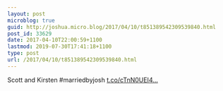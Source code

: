 ```yaml
---
layout: post
microblog: true
guid: http://joshua.micro.blog/2017/04/10/t851389542309539840.html
post_id: 33629
date: 2017-04-10T22:00:59+1100
lastmod: 2019-07-30T17:41:18+1100
type: post
url: /2017/04/10/t851389542309539840.html
---
```

Scott and Kirsten #marriedbyjosh [t.co/cTnN0UEI4...](https://t.co/cTnN0UEI4g)

